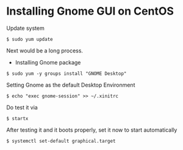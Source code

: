 # Installing Gnome GUI on CentOS

Update system
```
$ sudo yum update
```

Next would be a long process.

- Installing Gnome package
```
$ sudo yum -y groups install "GNOME Desktop"
```

Setting Gnome as the default Desktop Environment
```
$ echo "exec gnome-session" >> ~/.xinitrc
```

Do test it via
```
$ startx
```

After testing it and it boots properly, set it now to start automatically
```
$ systemctl set-default graphical.target
```
